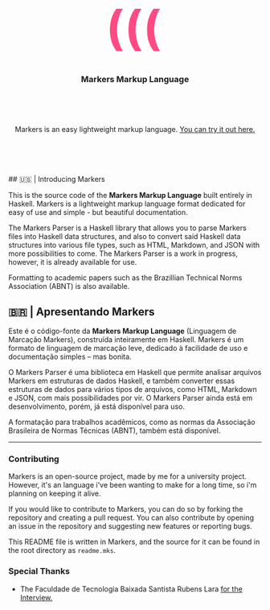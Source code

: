 <br>
<br>
<br>
<p align="center">
  <img width="20%" src="mkslogo.png" alt="Markers Markup Language" style="padding-bottom: 20px" />
</p>

<h3 align="center">Markers Markup Language</h3>

<br>
<br>
<br>
<p align="center">
  Markers is an easy lightweight markup language.  
  <a href="https://markers.mirvox.xyz/">You can try it out here.</a>
</p>

<br>
<br>
<br>
<br>
## 🇺🇸 | Introducing Markers

This is the source code of the **Markers Markup Language** built entirely in Haskell.
Markers is a lightweight markup language format dedicated for easy of use and simple - but beautiful documentation.

The Markers Parser is a Haskell library that allows you to parse Markers files into Haskell data structures,
and also to convert said Haskell data structures into various file types, such as HTML, Markdown, and JSON with
more possibilities to come. The Markers Parser is a work in progress, however, it is already available for use.

Formatting to academic papers such as the Brazillian Technical Norms Association (ABNT) is also available.

## 🇧🇷 | Apresentando Markers

Este é o código-fonte da **Markers Markup Language** (Linguagem de Marcação Markers), construída inteiramente em Haskell.
Markers é um formato de linguagem de marcação leve, dedicado à facilidade de uso e documentação simples – mas bonita.

O Markers Parser é uma biblioteca em Haskell que permite analisar arquivos Markers em estruturas de dados Haskell,
e também converter essas estruturas de dados para vários tipos de arquivos, como HTML, Markdown e JSON,
com mais possibilidades por vir. O Markers Parser ainda está em desenvolvimento, porém, já está disponível para uso.

A formatação para trabalhos acadêmicos, como as normas da Associação Brasileira de Normas Técnicas (ABNT), também está disponível.

<hr/>

###  Contributing

Markers is an open-source project, made by me for a university project.
However, it's an language i've been wanting to make for a long time, so i'm planning on keeping it alive.

If you would like to contribute to Markers, you can do so by forking the repository and creating a pull request.
You can also contribute by opening an issue in the repository and suggesting new features or reporting bugs.


This README file is written in Markers, and the source for it can be found in the root directory as `readme.mks`.

###  Special Thanks
- The Faculdade de Tecnologia Baixada Santista Rubens Lara [for the Interview.](https://fatecrl.edu.br/blog/noticias/post/aluno-de-ads-cria-linguagem-de-marcacao-com-haskell)

